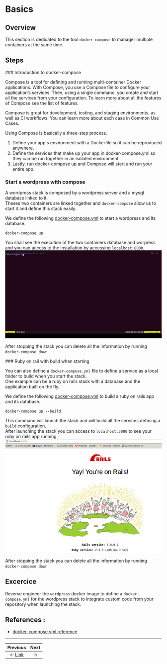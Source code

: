 # Basics

## Overview
This section is dedicated to the tool `docker-compose` to manager multiple containers at the same time.

## Steps

### Introduction to docker-compose

Compose is a tool for defining and running multi-container Docker applications. With Compose, you use a Compose file to configure your application’s services. Then, using a single command, you create and start all the services from your configuration. To learn more about all the features of Compose see the list of features.

Compose is great for development, testing, and staging environments, as well as CI workflows. You can learn more about each case in Common Use Cases.

Using Compose is basically a three-step process.

1. Define your app's environment with a Dockerfile so it can be reproduced anywhere.
2. Define the services that make up your app in docker-compose.yml so they can be run together in an isolated environment.
3. Lastly, run docker-compose up and Compose will start and run your entire app.

### Start a wordpress with compose

A wordpress stack is composed by a wordpress server and a mysql database linked to it.  
Theses two containers are linked together and `docker-compose` allow us to start it and define this stack easily.

We define the following [docker-compose.yml](./wordpress/docker-compose.yml) to start a wordpress and its database.
```
docker-compose up
```
You shall see the execution of the two containers database and worpress and you can access to the installation by accessing `localhost:8000`.  
![execution_wordpress](./wordpress/compose.gif)

After stopping the stack you can delete all the information by running `docker-compose down`

### Ruby on rail with build when starting

You can also define a `docker-compose.yml` file to define a service as a local folder to build when you start the stack.  
One example can be a ruby on rails stack with a database and the application built on the fly.

We define the following [docker-compose.yml](./rails/docker-compose.yml) to build a ruby on rails app and its database.
```
docker-compose up --build
```
This command will launch the stack and will build all the services defining a `build` configuration.  
After launching the stack you can access to `localhost:3000` to see your ruby on rails app running.  
![](./rails/result.png)

After stopping the stack you can delete all the information by running `docker-compose down`

## Excercice

Reverse engineer the `wordpress` docker image to define a `docker-compose.yml` for the wordpress stack to integrate custom code from your repository when launching the stack.

## References :
 * [docker-compose.yml reference](https://docs.docker.com/compose/compose-file/)


___

Previous | Next
:---: | :---:
← [Link](../03_Link) |   →
